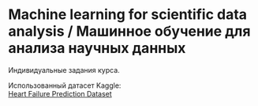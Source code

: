 # Machine learning for scientific data analysis / Машинное обучение для анализа научных данных
Индивидуальные задания курса.

Использованный датасет Kaggle:   
[Heart Failure Prediction Dataset](https://www.kaggle.com/datasets/fedesoriano/heart-failure-prediction)
